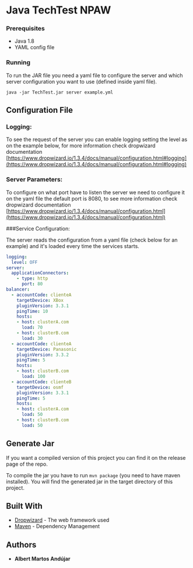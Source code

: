 # Java TechTest NPAW

### Prerequisites
* Java 1.8
* YAML config file

### Running

To run the JAR file you need a yaml file to configure the server and which server configuration you want to use (defined inside yaml file).

```
java -jar TechTest.jar server example.yml
```

## Configuration File

### Logging:
To see the request of the server you can enable logging setting the level as on the example below,
for more information check dropwizard documentation [https://www.dropwizard.io/1.3.4/docs/manual/configuration.html#logging](https://www.dropwizard.io/1.3.4/docs/manual/configuration.html#logging)

### Server Parameters:
To configure on what port have to listen the server we need to configure it on the yaml file the default port is 8080,
to see more information check dropwizard documentation [https://www.dropwizard.io/1.3.4/docs/manual/configuration.html](https://www.dropwizard.io/1.3.4/docs/manual/configuration.html)

###Service Configuration:

The server reads the configuration from a yaml file (check below for an example) and it's loaded every time 
the services starts. 

```yaml
logging:
  level: OFF
server:
  applicationConnectors:
    - type: http
      port: 80
balancer:
  - accountCode: clienteA
    targetDevice: XBox
    pluginVersion: 3.3.1
    pingTime: 10
    hosts:
    - host: clusterA.com
      load: 70
    - host: clusterB.com
      load: 30
  - accountCode: clienteA
    targetDevice: Panasonic
    pluginVersion: 3.3.2
    pingTime: 5
    hosts:
    - host: clusterB.com
      load: 100
  - accountCode: clienteB
    targetDevice: osmf
    pluginVersion: 3.3.1
    pingTime: 5
    hosts:
    - host: clusterA.com
      load: 50
    - host: clusterB.com
      load: 50
```

## Generate Jar
If you want a compiled version of this project you can find it on the release page of the repo.

To compile the jar you have to run ``mvn package`` (you need to have maven installed).
You will find the generated jar in the target directory of this project. 

## Built With

* [Dropwizard](https://www.dropwizard.io/1.3.4/docs/) - The web framework used
* [Maven](https://maven.apache.org/) - Dependency Management

## Authors

* **Albert Martos Andújar**
